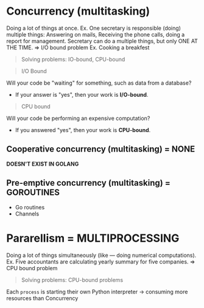 
# Concurrency (multitasking)

Doing a lot of things at once. 
Ex. One secretary is responsible (doing) multiple things: Answering on mails, Receiving the phone calls, doing a report for management. Secretary can do a multiple things, but only ONE AT THE TIME. => I/O bound problem
Ex. Cooking a breakfest

> Solving problems: IO-bound, CPU-bound

> I/O Bound

Will your code be "waiting" for something, such as data from a database?
- If your answer is "yes", then your work is **I/O-bound**.

> CPU bound

Will your code be performing an expensive computation?
- If you answered "yes", then your work is **CPU-bound**.

## Cooperative concurrency (multitasking) = NONE
**DOESN'T EXIST IN GOLANG**

## Pre-emptive concurrency (multitasking) = GOROUTINES

- Go routines
- Channels


# Pararellism  = MULTIPROCESSING

Doing a lot of things simultaneously (like — doing numerical computations). Ex. Five accountants are calculating yearly summary for five companies. => CPU bound problem 

> Solving problems: CPU-bound problems

Each `process` is starting their own Python interpreter -> consuming more resources than Concurrency
